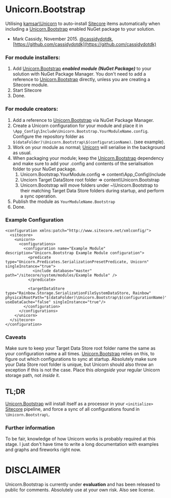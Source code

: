 # Unicorn.Bootstrap
Utilising [kamsar\Unicorn](https://github.com/kamsar/Unicorn) to auto-install [Sitecore](http://www.sitecore.net) items automatically when including a [Unicorn.Bootstrap](https://github.com/cassidydotdk/Unicorn.Bootstrap) enabled NuGet package to your solution.

- Mark Cassidy, November 2015. [@cassidydotdk](https://twitter.com/cassidydotdk), [https://github.com/cassidydotdk](https://github.com/cassidydotdk)

### For module installers:
1. Add [Unicorn.Bootstrap](https://github.com/cassidydotdk/Unicorn.Bootstrap) ***enabled module (NuGet Package)*** to your solution with NuGet Package Manager. You don't need to add a reference to [Unicorn.Bootstrap](https://github.com/cassidydotdk/Unicorn.Bootstrap) directly, unless you are creating a Sitecore module.
2. Start Sitecore
3. Done.

### For module creators:
1. Add a reference to [Unicorn.Bootstrap](https://github.com/cassidydotdk/Unicorn.Bootstrap) via NuGet Package Manager.
2. Create a Unicorn configuration for your module and place it in `\App_Config\Include\Unicorn.Bootstrap.YourModuleName.config`. Configure the repository folder as `$(dataFolder)\Unicorn.Bootstrap\$(configurationName)`. (see example).
3. Work on your module as normal; [Unicorn](https://github.com/kamsar/Unicorn) will serialise in the background as usual.
4. When packaging your module; keep the [Unicorn.Bootstrap](https://github.com/cassidydotdk/Unicorn.Bootstrap) dependency and make sure to add your .config and contents of the serialisation folder to your NuGet package.
	1. Unicorn.Bootstrap.YourModule.config => content\App_Config\Include
	2. Unciorn Target DataStore root folder => content\Unicorn.Bootstrap
	3. Unicorn.Bootstrap will move folders under ~\Unicorn.Bootstrap to their matching Target Data Store folders during startup, and perform a sync operation.
5. Publish the module as `YourModuleName.Bootstrap`
6. Done.

### Example Configuration
	<configuration xmlns:patch="http://www.sitecore.net/xmlconfig/">
	  <sitecore>
		<unicorn>
		  <configurations>
			<configuration name="Example Module" description="Unicorn.Bootstrap Example Module configuration">
			  <predicate type="Unicorn.Predicates.SerializationPresetPredicate, Unicorn" singleInstance="true">
	          	<include database="master" path="/sitecore/system/modules/Example Module" />
			  </predicate>
	
			  <targetDataStore type="Rainbow.Storage.SerializationFileSystemDataStore, Rainbow" physicalRootPath="$(dataFolder)\Unicorn.Bootstrap\$(configurationName)" useDataCache="false" singleInstance="true"/>
	   		</configuration>
		  </configurations>
		</unicorn>
	  </sitecore>
	</configuration>

### Caveats
Make sure to keep your Target Data Store root folder name the same as your configuration name a all times. [Unicorn.Bootstrap](https://github.com/cassidydotdk/Unicorn.Bootstrap) relies on this, to figure out which configurations to sync at startup. Absolutely make sure your Data Store root folder is unique, but Unicorn should also throw an exception if this is not the case. Place this *alongside* your regular Unicorn storage path, not *inside* it.

## TL;DR ##
[Unicorn.Bootstrap](https://github.com/cassidydotdk/Unicorn.Bootstrap) will install itself as a processor in your `<initialize>` [Sitecore](http://www.sitecore.net) pipeline, and force a sync of all configurations found in `\Unicorn.Bootstrap\`.

### Further information
To be fair, knowledge of how Unicorn works is probably required at this stage. I just don't have time to write a long documentation with examples and graphs and fireworks right now.

# DISCLAIMER
Unicorn.Bootstrap is currently under **evaluation** and has been released to public for comments. Absolutely use at your own risk. Also see license.
